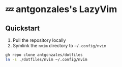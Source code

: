 # 💤 antgonzales's LazyVim

## Quickstart

1. Pull the repository locally
2. Symlink the `nvim` directory to `~/.config/nvim`

```bash
gh repo clone antgonzales/dotfiles
ln -s ./dotfiles/nvim ~/.config/nvim
```
